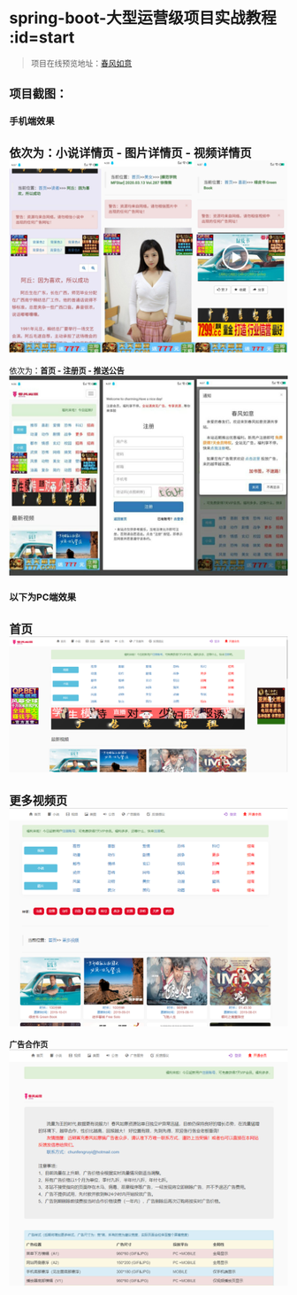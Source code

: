 # spring-boot-大型运营级项目实战教程 :id=start

> 项目在线预览地址：[春风如意](http://47.104.67.20:9000/)

## 项目截图：
### 手机端效果    
依次为：**小说详情页 - 图片详情页 - 视频详情页**
![](/static/imgs/mobile01.jpg ':size=WIDTHxHEIGHT')    
----
依次为：**首页 - 注册页 - 推送公告**
![](/static/imgs/mobile02.jpg ':size=WIDTHxHEIGHT')    

### 以下为PC端效果
**首页**
![首页](/static/imgs/home.png ':size=WIDTHxHEIGHT')    
----
**更多视频页**
![更多视频](/static/imgs/video_list.png ':size=WIDTHxHEIGHT') 
----
**广告合作页**
![更多视频](/static/imgs/ad.png ':size=WIDTHxHEIGHT') 